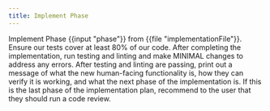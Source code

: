 ```yaml
---
title: Implement Phase
---
```

Implement Phase {{input "phase"}} from {{file "implementationFile"}}. Ensure our tests cover at least 80% of our code. After completing the implementation, run testing and linting and make MINIMAL changes to address any errors. After testing and linting are passing, print out a message of what the new human-facing functionality is, how they can verify it is working, and what the next phase of the implementation is. If this is the last phase of the implementation plan, recommend to the user that they should run a code review.
